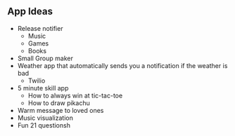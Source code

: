 ## App Ideas

* Release notifier
	* Music
	* Games
	* Books
* Small Group maker
* Weather app that automatically sends you a notification if the weather is bad
	* Twilio
* 5 minute skill app
	* How to always win at tic-tac-toe
	* How to draw pikachu
* Warm message to loved ones
* Music visualization
* Fun 21 questionsh